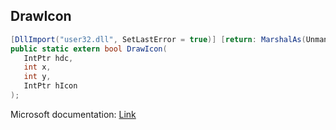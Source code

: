 ## DrawIcon

```csharp
[DllImport("user32.dll", SetLastError = true)] [return: MarshalAs(UnmanagedType.Bool)]
public static extern bool DrawIcon(
   IntPtr hdc,
   int x,
   int y,
   IntPtr hIcon
);
```

Microsoft documentation: [Link](https://docs.microsoft.com/en-us/windows/win32/api/winuser/nf-winuser-drawicon)

